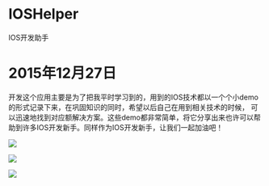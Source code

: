 # IOSHelper
IOS开发助手
# 2015年12月27日
开发这个应用主要是为了把我平时学习到的，用到的IOS技术都以一个个小demo的形式记录下来，在巩固知识的同时，希望以后自己在用到相关技术的时候，
可以迅速地找到对应额解决方案。这些demo都非常简单，将它分享出来也许可以帮助到许多IOS开发新手。同样作为IOS开发新手，让我们一起加油吧！

![](https://github.com/yefenglei/IOSHelper/blob/master/Screenshot/1.png)

![](https://github.com/yefenglei/IOSHelper/blob/master/Screenshot/2.png)

![](https://github.com/yefenglei/IOSHelper/blob/master/Screenshot/3.png)
